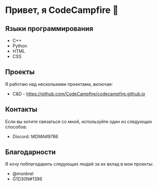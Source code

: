 <h1>Привет, я CodeCampfire 👋</h1>

<h2>Языки программирования</h2>

 - C++<br>
 - Python
 - HTML
 - CSS
<h2>Проекты</h2>
Я работаю над несколькими проектами, включая:

 - C&D - https://github.com/CodeCampfire/codecampfire.github.io
<h2>Контакты</h2>
Если вы хотите связаться со мной, используйте один из следующих способов:


 - Discord: MDMA#9786

<h2>Благодарности</h2>
Я хочу поблагодарить следующих людей за их вклад в мои проекты:

 - @monkrel
 - G1D30N#1396
